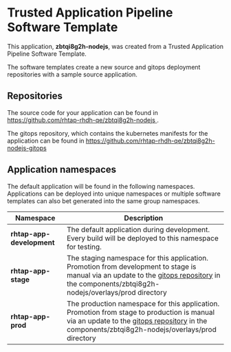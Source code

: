 # Trusted Application Pipeline Software Template

This application, **zbtqi8g2h-nodejs**, was created from a Trusted Application Pipeline Software Template.

The software templates create a new source and gitops deployment repositories with a sample source application. 

## Repositories

The source code for your application can be found in [https://github.com/rhtap-rhdh-qe/zbtqi8g2h-nodejs ](https://github.com/rhtap-rhdh-qe/zbtqi8g2h-nodejs ).
 
The gitops repository, which contains the kubernetes manifests for the application can be found in 
[https://github.com/rhtap-rhdh-qe/zbtqi8g2h-nodejs-gitops ](https://github.com/rhtap-rhdh-qe/zbtqi8g2h-nodejs-gitops ) 

## Application namespaces 

The default application will be found in the following namespaces. Applications can be deployed into unique namespaces or multiple software templates can also bet generated into the same group namespaces.  

|  Namespace   |  Description   |  
| -------- | -------- |   
| **rhtap-app-development** | The default application during development. Every build will be deployed to this namespace for testing. | 
| **rhtap-app-stage** | The staging namespace for this application. Promotion from development to stage is manual via an update to the [gitops repository](https://github.com/rhtap-rhdh-qe/zbtqi8g2h-nodejs-gitops ) in the components/zbtqi8g2h-nodejs/overlays/prod directory |  
| **rhtap-app-prod** | The production namespace for this application. Promotion from stage to production is manual via an update to the [gitops repository](https://github.com/rhtap-rhdh-qe/zbtqi8g2h-nodejs-gitops ) in the components/zbtqi8g2h-nodejs/overlays/prod directory | 